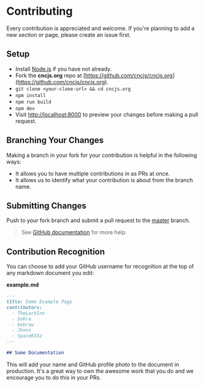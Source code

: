 # Contributing

Every contribution is appreciated and welcome. If you're planning to add a new section or page, please create an issue first.

## Setup

* Install [Node.js](https://nodejs.org/) if you have not already.
* Fork the **cncjs.org** repo at [https://github.com/cncjs/cncjs.org](https://github.com/cncjs/cncjs.org).
* `git clone <your-clone-url> && cd cncjs.org`
* `npm install`
* `npm run build`
* `npm dev`
* Visit [http://localhost:8000](http://localhost:8000) to preview your changes before making a pull request.

## Branching Your Changes

Making a branch in your fork for your contribution is helpful in the following ways:

* It allows you to have multiple contributions in as PRs at once.
* It allows us to identify what your contribution is about from the branch name.

## Submitting Changes

Push to your fork branch and submit a pull request to the [master](https://github.com/cncjs/cncjs.org/tree/master) branch.

> See [GitHub documentation](https://help.github.com/articles/proposing-changes-to-your-work-with-pull-requests/) for more help.

## Contribution Recognition

You can choose to add your GitHub username for recognition at the top of any markdown document you edit:

**example.md**

```markdown
---
title: Some Example Page
contributors:
  - TheLarkInn
  - Sokra
  - bebraw
  - Jhnns
  - SpaceK33z
---

## Some Documentation

```

This will add your name and GitHub profile photo to the document in production. It's a great way to own the awesome work that you do and we encourage you to do this in your PRs.
